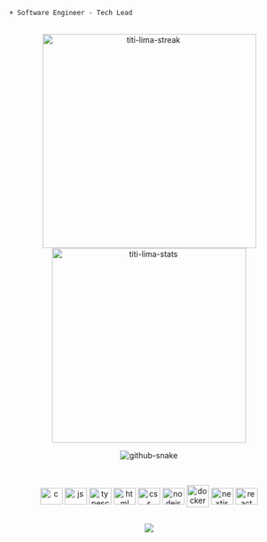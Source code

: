 ```
+ Software Engineer - Tech Lead
```
<br>
<div align="center">
<img src="https://streak-stats.demolab.com?user=titi-lima&theme=omni&mode=weekly" width="385px" alt="titi-lima-streak">
<img src="https://github-readme-stats.vercel.app/api?username=titi-lima&theme=omni" width="350px" alt="titi-lima-stats">
</div>
<p align="center" style="width: 100%;">
  <picture>
    <source media="(prefers-color-scheme: dark)" srcset="https://raw.githubusercontent.com/titi-lima/titi-lima/4d3478372c9125776d1510743bb9565152a646db/github-contribution-grid-snake-dark.svg" />
    <source media="(prefers-color-scheme: light)" srcset="https://raw.githubusercontent.com/titi-lima/titi-lima/4d3478372c9125776d1510743bb9565152a646db/github-contribution-grid-snake.svg" />
    <img alt="github-snake" src="github-snake.svg" />
  </picture>
</p>
<br>

<p align="center">
  <img align="center" width="40" height="30" src="https://cdn.jsdelivr.net/gh/devicons/devicon/icons/c/c-original.svg" alt="c">
  <img align="center" width="40" height="30" src="https://cdn.jsdelivr.net/gh/devicons/devicon/icons/javascript/javascript-plain.svg" alt="js">
  <img align="center" width="40" height="30" src="https://cdn.jsdelivr.net/gh/devicons/devicon/icons/typescript/typescript-plain.svg" alt="typescript">
  <img align="center" width="40" height="30" src="https://cdn.jsdelivr.net/gh/devicons/devicon/icons/html5/html5-original.svg" alt="html">
  <img align="center" width="40" height="30" src="https://cdn.jsdelivr.net/gh/devicons/devicon/icons/css3/css3-original.svg" alt="css">
  <img align="center" width="40" height="30" src="https://cdn.jsdelivr.net/gh/devicons/devicon/icons/nodejs/nodejs-original.svg" alt="nodejs">
  <img align="center" width="40" height="40" src="https://cdn.jsdelivr.net/gh/devicons/devicon/icons/docker/docker-original.svg" alt="docker">
  <img align="center" width="40" height="30" src="https://cdn.jsdelivr.net/gh/devicons/devicon/icons/nextjs/nextjs-original.svg" alt="nextjs">
  <img align="center" width="40" height="30" src="https://cdn.jsdelivr.net/gh/devicons/devicon/icons/react/react-original.svg" alt="react">
  </p>
  
  ##
  
<p align="center">
  <a href="https://www.linkedin.com/in/tiago-lima-3a7b75230/"><img src="https://img.shields.io/badge/LinkedIn-0077B5?style=for-the-badge&logo=linkedin&logoColor=white"></a>
</p>
